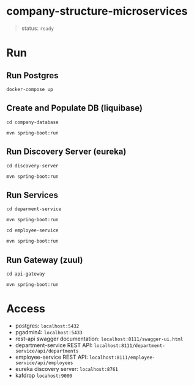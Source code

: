 # company-structure-microservices

>status: `ready`

# Run

## Run Postgres
 `docker-compose up`
## Create and Populate DB (liquibase)
 `cd company-database`

 `mvn spring-boot:run`
## Run Discovery Server (eureka)
 `cd discovery-server`

 `mvn spring-boot:run`
## Run Services 
 `cd deparment-service`

 `mvn spring-boot:run`

 `cd employee-service`
 
 `mvn spring-boot:run`

 
## Run Gateway (zuul) 
 `cd api-gateway`

 `mvn spring-boot:run`

# Access

* postgres: `localhost:5432`
* pgadmin4: `localhost:5433`
* rest-api swagger documentation: `localhost:8111/swagger-ui.html`
* department-service REST API: `localhost:8111/department-service/api/departments`
* employee-service REST API: `localhost:8111/employee-service/api/employees`
* eureka discovery server: `localhost:8761`
* kafdrop `locahost:9000`

